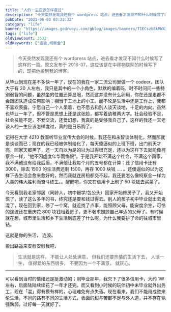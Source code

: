 ```yaml
---
title: "人的一生应该怎样度过"
description: "今天突然发现我还有个 wordpress 站点，进去看才发现不知什么时候写了这样的一篇。这应该是在中移物联网的时候写下的，现把他搬到我的 Blog。"
pubDate: "2021-06-03 03:22:32"
category: "life"
banner: "https://images.godruoyi.com/gblog/images/banners/TIECszb8kMWX3vl5FhWbxpLbR2i9grEcABtYRE7J.avif"
tags: ["life"]
oldViewCount: 3533
oldKeywords: ["连波,柯察金"]
---
```


> 今天突然发现我还有个 wordpress 站点，进去看才发现不知什么时候写了这样的一篇。原文发布于 2016-07，这应该是在中移物联网的时候写下的，现把他搬到我的博客。

从毕业到现在差不多快一年了，现在的我在一家二流公司里做一个 codeer。团队大于有 20 人左右，我只是其中的一个小角色，默默的编着码，时不时问问一些特别弱智的问题，虽然坐的位置还算显眼，然而这并没有什么卵用，你在还是走都不会跟团队造成任何影响；相当于工地上的小工。而不论是生活中还是工作上，我都不喜欢表露，宁愿自己一个人呆着，也不愿去和别人谈天谈地，十足的内向。虽然也毕业一年了，但不管是思想上还是这张脸，都写着幼稚两大字。社会经验不足，社会技能不足，不爱交流，还爱幻想，我真的是受够我自己了，这样的我还一天老谈人的一生应该怎样度过，真的是日乐购了。

记得在大学 4210 教室听毕业宣传大会的时候，我还在和永智谈体制化，然而那就是谈谈而已；现在的我已经被体制给化了，每天傻逼似的上班下班，出门前天才亮，回家天都黑了，还一天自以为是的以为过得很充足，还以为这样下去就能像柯察金一样，“他不因虚度年华而悔恨”。于是我开始不满这个社会，不满这个国家，我不满他没有给我后盾，不满他让我每个月的五号都在计算：还了信用卡还有 3000，除去 1500 的生活费还剩 1500，再存 1000 块钱 …. 。还傻逼似的以为这样下去生活会愈来愈好的，然而我就连房租都交不起，我还要怎么像柯察金一样为人类的伟大胜利而奋斗终生。。醒醒吧，你又在信用卡上刷了 50 块钱去买菜了。

今天看到我老家邻居（同龄人，初中辍学/包公头）回家开始修房子了，我又开始慌了，读了这么多年的书，终究还是要和钱过得去。别人的孩子初中毕业就出去鬼混了，现在回到家，修了一个窝，就近找了点事，能照顾父母，能安度余生，可怜的连波还在重庆花 800 块钱租着房子，更不奢求照顾自己年迈的父母了。有时候就在想，城市里生活和乡下生活到底差了什么呢，为什么我要拼了命的往城市里钻。

这就是你的生活， 连波。

搬出路遥来安慰安慰我吧，

> 生活就是这样， 不能让人处处满意， 但我们还要热情的生活下去， 人活一生， 值得爱的东西很多， 不要因为一个不满意， 就灰心。
> 

------
可以看到当时的情绪还是挺激动的；刚毕业那年，我欠下了很多信用卡，大约 1W 左右，后面陆陆续续花了一年才还完。而又看到小时候的玩伴初中未毕业就外出务工，现在「混」得有模有样的，心理难免有点失落。现在看来，我们不能用成败来伦生活，不同的路有不同的生活方式，表面的甜与苦都不足与外人道，并不存在孰强孰弱，过好每一天就好了。
